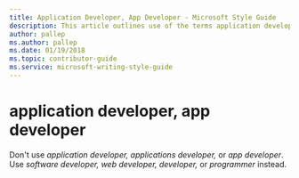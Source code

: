 ```yaml
---
title: Application Developer, App Developer - Microsoft Style Guide
description: This article outlines use of the terms application developer/app developer per Microsoft style guidelines.
author: pallep
ms.author: pallep
ms.date: 01/19/2018
ms.topic: contributor-guide
ms.service: microsoft-writing-style-guide
---
```


# application developer, app developer

Don't use *application developer,* *applications developer,* or *app developer*. Use *software developer, web developer, developer,* or *programmer* instead.

